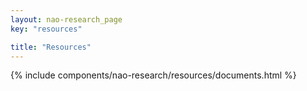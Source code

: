 ```yaml
---
layout: nao-research_page
key: "resources"

title: "Resources"
---
```

{% include components/nao-research/resources/documents.html %}